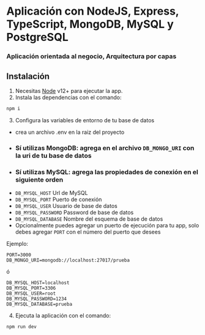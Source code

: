 # Aplicación con NodeJS, Express, TypeScript, MongoDB, MySQL y PostgreSQL

### Aplicación orientada al negocio, Arquitectura por capas

## Instalación

1. Necesitas [Node](https://nodejs.org/) v12+ para ejecutar la app.
2. Instala las dependencias con el comando:
```sh
npm i
```
3. Configura las variables de entorno de tu base de datos
- crea un archivo .env en la raiz del proyecto
- ### Sí utilizas MongoDB: agrega en el archivo `DB_MONGO_URI` con la uri de tu base de datos
- ### Sí utilizas MySQL: agrega las propiedades de conexión en el siguiente orden
- `DB_MYSQL_HOST` Url de MySQL
- `DB_MYSQL_PORT` Puerto de conexión
- `DB_MYSQL_USER` Usuario de base de datos
- `DB_MYSQL_PASSWORD` Password de base de datos
- `DB_MYSQL_DATABASE` Nombre del esquema de base de datos
- Opcionalmente puedes agregar un  puerto de ejecución para tu app, solo debes agregar `PORT` con el número del puerto que desees

Ejemplo: 
```
PORT=3000
DB_MONGO_URI=mongodb://localhost:27017/prueba
```

ó

```
DB_MYSQL_HOST=localhost
DB_MYSQL_PORT=3306
DB_MYSQL_USER=root
DB_MYSQL_PASSWORD=1234
DB_MYSQL_DATABASE=prueba
```

4. Ejecuta la aplicación con el comando:

```sh
npm run dev
```
